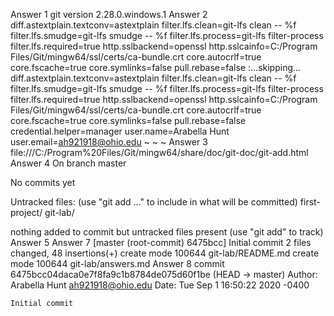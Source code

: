 Answer 1 git 
version 2.28.0.windows.1
Answer 2
diff.astextplain.textconv=astextplain
filter.lfs.clean=git-lfs clean -- %f
filter.lfs.smudge=git-lfs smudge -- %f
filter.lfs.process=git-lfs filter-process
filter.lfs.required=true
http.sslbackend=openssl
http.sslcainfo=C:/Program Files/Git/mingw64/ssl/certs/ca-bundle.crt
core.autocrlf=true
core.fscache=true
core.symlinks=false
pull.rebase=false
:...skipping...
diff.astextplain.textconv=astextplain
filter.lfs.clean=git-lfs clean -- %f
filter.lfs.smudge=git-lfs smudge -- %f
filter.lfs.process=git-lfs filter-process
filter.lfs.required=true
http.sslbackend=openssl
http.sslcainfo=C:/Program Files/Git/mingw64/ssl/certs/ca-bundle.crt
core.autocrlf=true
core.fscache=true
core.symlinks=false
pull.rebase=false
credential.helper=manager
user.name=Arabella Hunt
user.email=ah921918@ohio.edu
~
~
~
Answer 3 
file:///C:/Program%20Files/Git/mingw64/share/doc/git-doc/git-add.html
Answer 4 
On branch master

No commits yet

Untracked files:
  (use "git add <file>..." to include in what will be committed)
        first-project/
        git-lab/

nothing added to commit but untracked files present (use "git add" to track)
Answer 5 
Answer 7
[master (root-commit) 6475bcc] Initial commit
 2 files changed, 48 insertions(+)
 create mode 100644 git-lab/README.md
 create mode 100644 git-lab/answers.md
 Answer 8
 commit 6475bcc04daca0e7f8fa9c1b8784de075d60f1be (HEAD -> master)
Author: Arabella Hunt <ah921918@ohio.edu>
Date:   Tue Sep 1 16:50:22 2020 -0400

    Initial commit
